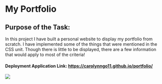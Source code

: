 # **My Portfolio**

## Purpose of the Task:
In this project I have built a personal website to display my portfolio from scratch. I have implemented some of the things that were mentioned in the CSS unit. Though there is little to be displayed, there are a few information that would apply to most of the criteria!

#### Deployment Application Link: https://carolynngo11.github.io/portfolio/
![](https://img.shields.io/badge/License-MIT-yellowgreen)